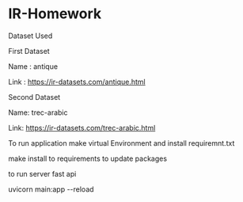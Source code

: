 # IR-Homework
Dataset Used

First Dataset


Name : antique

Link : https://ir-datasets.com/antique.html


Second Dataset


Name:  trec-arabic

Link: https://ir-datasets.com/trec-arabic.html


To run application make virtual Environment
and install requiremnt.txt


make install to requirements to update packages



to run server fast api

uvicorn main:app --reload
